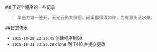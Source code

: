 #关于这个程序的一些记录

> 半亩方塘一鉴开，天光云影共徘徊。问渠那得清如许，为有源头活水来。

##日志流水
* `2015-10-28 22:20:45`  创建程序到Git
* `2015-10-31 23:50:28`  clone 到 T410,并提交更改
